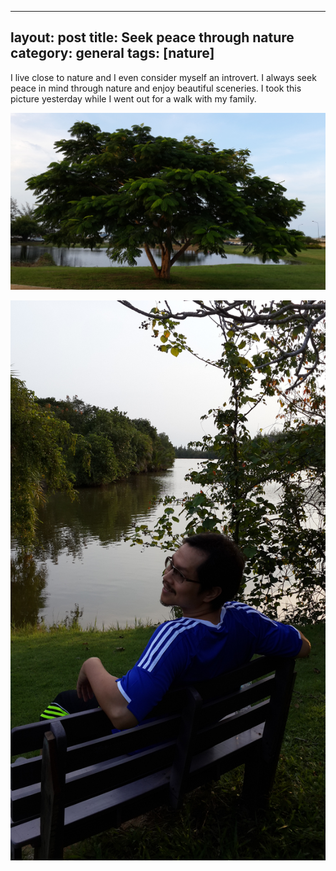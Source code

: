 
---
layout: post
title: Seek peace through nature
category: general
tags: [nature]
---

I live close to nature and I even consider myself an introvert. I always seek peace in mind through nature and enjoy beautiful sceneries.  I took this picture yesterday while I went out for a walk with my family.

![Nature](/images/nature.jpg)

![My husband](/images/husband.jpg)